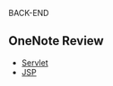 BACK-END


## OneNote Review

* [Servlet](https://github.com/RyuKyeongWoo/onenote-review/blob/main/sist_review/Servlet.one?raw=true)
* [JSP](https://github.com/RyuKyeongWoo/onenote-review/blob/main/sist_review/JSP.one?raw=true)
